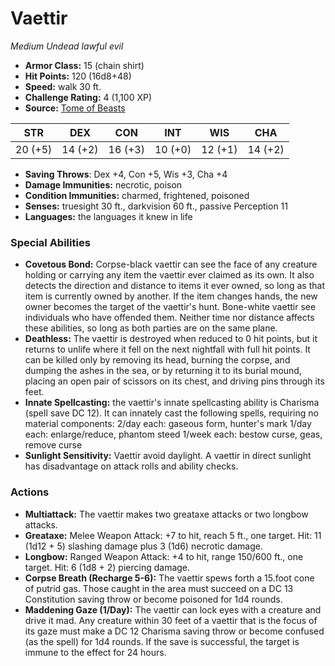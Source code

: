 # Vaettir

*Medium* *Undead* *lawful evil*

- **Armor Class:** 15 (chain shirt)
- **Hit Points:** 120 (16d8+48)
- **Speed:** walk 30 ft.
- **Challenge Rating:** 4 (1,100 XP)
- **Source:** [Tome of Beasts](https://koboldpress.com/kpstore/product/tome-of-beasts-for-5th-edition-print/)

| STR | DEX | CON | INT | WIS | CHA |
| --- | --- | --- | --- | --- | --- |
| 20 (+5) | 14 (+2) | 16 (+3) | 10 (+0) | 12 (+1) | 14 (+2) |

- **Saving Throws**: Dex +4, Con +5, Wis +3, Cha +4
- **Damage Immunities:** necrotic, poison
- **Condition Immunities:** charmed, frightened, poisoned
- **Senses:** truesight 30 ft., darkvision 60 ft., passive Perception 11
- **Languages:** the languages it knew in life
### Special Abilities
- **Covetous Bond:** Corpse-black vaettir can see the face of any creature holding or carrying any item the vaettir ever claimed as its own. It also detects the direction and distance to items it ever owned, so long as that item is currently owned by another. If the item changes hands, the new owner becomes the target of the vaettir's hunt. Bone-white vaettir see individuals who have offended them. Neither time nor distance affects these abilities, so long as both parties are on the same plane.
- **Deathless:** The vaettir is destroyed when reduced to 0 hit points, but it returns to unlife where it fell on the next nightfall with full hit points. It can be killed only by removing its head, burning the corpse, and dumping the ashes in the sea, or by returning it to its burial mound, placing an open pair of scissors on its chest, and driving pins through its feet.
- **Innate Spellcasting:** the vaettir's innate spellcasting ability is Charisma (spell save DC 12). It can innately cast the following spells, requiring no material components:  2/day each: gaseous form, hunter's mark  1/day each: enlarge/reduce, phantom steed  1/week each: bestow curse, geas, remove curse
- **Sunlight Sensitivity:** Vaettir avoid daylight. A vaettir in direct sunlight has disadvantage on attack rolls and ability checks.
### Actions
- **Multiattack:** The vaettir makes two greataxe attacks or two longbow attacks.
- **Greataxe:** Melee Weapon Attack: +7 to hit, reach 5 ft., one target. Hit: 11 (1d12 + 5) slashing damage plus 3 (1d6) necrotic damage.
- **Longbow:** Ranged Weapon Attack: +4 to hit, range 150/600 ft., one target. Hit: 6 (1d8 + 2) piercing damage.
- **Corpse Breath (Recharge 5-6):** The vaettir spews forth a 15.foot cone of putrid gas. Those caught in the area must succeed on a DC 13 Constitution saving throw or become poisoned for 1d4 rounds.
- **Maddening Gaze (1/Day):** The vaettir can lock eyes with a creature and drive it mad. Any creature within 30 feet of a vaettir that is the focus of its gaze must make a DC 12 Charisma saving throw or become confused (as the spell) for 1d4 rounds. If the save is successful, the target is immune to the effect for 24 hours.
